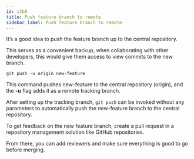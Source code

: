 ```yaml
---
id: s2b8
title: Push feature branch to remote
sidebar_label: Push feature branch to remote
---
```



It’s a good idea to push the feature branch up to the central repository.

This serves as a convenient backup, when collaborating with other developers, this would give them access to view commits to the new branch.

`git push -u origin new-feature`

This command pushes new-feature to the central repository (origin), and the **-u** flag adds it as a remote tracking branch.

After setting up the tracking branch, `git push` can be invoked without any parameters to automatically push the new-feature branch to the central repository.

To get feedback on the new feature branch, create a pull request in a repository management solution like GitHub repositories.

From there, you can add reviewers and make sure everything is good to go before merging.
